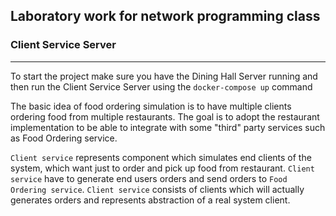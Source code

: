 ## Laboratory work for network programming class
### Client Service Server
___ 
To start the project make sure you have the Dining Hall Server running and then run the  Client Service Server using the 
```docker-compose up``` command</br>

The basic idea of food ordering simulation is to have multiple clients ordering food from multiple restaurants. The goal is to
adopt the restaurant implementation to be able to integrate with some "third" party services such as Food Ordering service.

`Client service` represents component which simulates end clients of the system, which want just to order and pick up food from
restaurant.
`Client service` have to generate end users orders and send orders to `Food Ordering service`. `Client service` consists of
clients which will actually generates orders and represents abstraction of a real system client.

